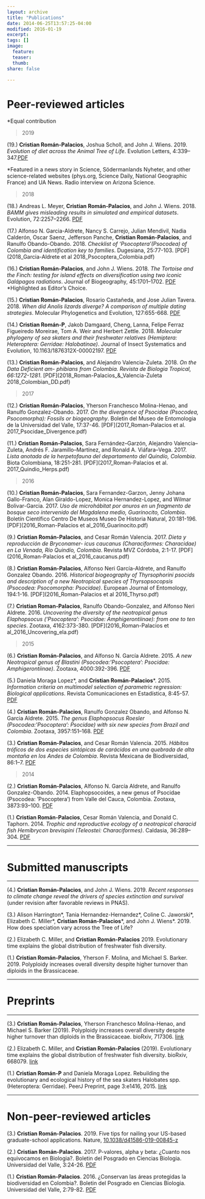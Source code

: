```yaml
---
layout: archive
title: "Publications"
date: 2014-06-25T13:57:25-04:00
modified: 2016-01-19
excerpt:
tags: []
image:
  feature:
  teaser:
  thumb:
share: false

---
```


# Peer-reviewed articles

*Equal contribution

>2019

(19.) **Cristian Román-Palacios**, Joshua Scholl, and John J. Wiens. 2019. *Evolution of diet across
the Animal Tree of Life*. Evolution Letters, 4:339–347.[PDF](2019_Roman-Palacios_et_al_EvoLett_2019.pdf)  

*Featured in a news story in Science, Södermanlands Nyheter, and other science-related websites (phys.org, Science Daily, National Geographic France) and UA News. Radio interview on Arizona Science.

>2018

(18.) Andreas L. Meyer, **Cristian Román-Palacios**, and John J. Wiens. 2018. *BAMM gives misleading results in simulated and empirical datasets*. Evolution, 72:2257–2266. [PDF](2018_Meyer_et_al_Evol_2018_BAMM.pdf)

(17.) Alfonso N. Garcia-Aldrete, Nancy S. Carrejo, Julian Mendivil, Nadia Calderón, Oscar Saenz, Jefferson Panche, **Cristian Román-Palacios**, and Ranulfo Obando-Obando. 2018. *Checklist of ‘Psocoptera’(Psocodea) of Colombia and identification key to families*. Dugesiana, 25:77-103. [PDF](2018_Garcia-Aldrete et al 2018_Psocoptera_Colombia.pdf)

(16.) **Cristian Román-Palacios**, and John J. Wiens. 2018. *The Tortoise and the Finch: testing for island effects on diversification using two iconic Galápagos radiations*. Journal of Biogeography, 45:1701–1702. [PDF](2018_Roman_Palacios_Wiens_JBI_2018.pdf)
*Highlighted as Editor’s Choice.

(15.) **Cristian Román-Palacios**, Rosario Castañeda, and Jose Julian Tavera. 2018. *When did *Anolis* lizards diverge? A comparison of multiple dating strategies*. Molecular Phylogenetics and Evolution, 127:655-668. [PDF](2018_Roman-Palacios_et_al_Anolis.pdf)

(14.) **Cristian Román-P**, Jakob Damgaard, Cheng, Lanna, Felipe Ferraz Figueiredo Moreirae, Tom A. Weir and Herbert Zettle. 2018. *Molecular phylogeny of sea skaters and their freshwater relatives (Hemiptera: Heteroptera: Gerridae: Halobatinae)*. Journal of Insect Systematics and Evolution, 10.1163/1876312X-00002197. [PDF](2018_Roman-Palacios_et_al._Halobatinae.pdf)

(13.) **Cristian Román-Palacios**, and Alejandro Valencia-Zuleta. 2018. *On the Data Deficient am-
phibians from Colombia. Revista de Biologia Tropical, 66:1272-1281*. [PDF](2018_Roman-Palacios_&_Valencia-Zuleta 2018_Colombian_DD.pdf)

>2017

(12.) **Cristian Román-Palacios**, Yherson Franchesco Molina-Henao, and Ranulfo Gonzalez-Obando. 2017. *On the divergence of Psocidae (Psocodea, Psocomorpha): Fossils or biogeography*. Boletin del Museo de Entomologia de la Universidad del Valle, 17:37-46. [PDF](2017_Roman-Palacios et al. 2017_Psocidae_Divergence.pdf)

(11.) **Cristian Román-Palacios**, Sara Fernández–Garzón, Alejandro Valencia–Zuleta, Andrés F. Jaramillo–Martínez, and Ronald A. Viáfara–Vega. 2017. *Lista anotada de la herpetofauna del departamento del Quindío, Colombia*. Biota Colombiana, 18:251-281. [PDF](2017_Roman-Palacios et al. 2017_Quindio_Herps.pdf)


>2016

(10.) **Cristian Román-Palacios**, Sara Fernandez-Garzon, Jenny Johana Gallo-Franco, Alan Giraldo-Lopez, Monica Hernandez-Lopez, and Wilmar Bolivar-Garcia. 2017. *Uso de microhábitat por anuros en un fragmento de bosque seco intervenido del Magdalena medio, Guarinocito, Colombia*. Boletín Científico Centro De Museos Museo De Historia Natural, 20:181-196. [PDF](2016_Roman-Palacios et al_2016_Guarinocito.pdf)

(9.) **Cristian Román-Palacios**, and Cesar Román Valencia. 2017. *Dieta y reproducción de Bryconamer-
icus caucanus (Characiformes: Characidae) en La Venada, Río Quindío, Colombia*. Revista MVZ Córdoba, 2:1-17. [PDF](2016_Roman-Palacios et al_2016_caucanus.pdf) 

(8.) **Cristian Román-Palacios**, Alfonso Neri García-Aldrete, and Ranulfo Gonzalez Obando. 2016. *Historical biogeography of Thyrsophorini psocids and description of a new Neotropical species of Thyrsopsocopsis (Psocodea: Psocomorpha: Psocidae)*. European Journal of Entomology, 194:1-16. [PDF](2016_Roman-Palacios et al 2016_Thyrso.pdf)

(7.) **Cristian Roman-Palacios**, Ranulfo Obando-Gonzalez, and Alfonso Neri Aldrete. 2016. *Uncovering the diversity of the neotropical genus Elaphopsocus (‘Psocoptera’: Psocidae: Amphigerontiinae): from one to ten species*. Zootaxa, 4162:373-380. [PDF](2016_Roman-Palacios et al_2016_Uncovering_ela.pdf)

>2015

(6.) **Cristian Román-Palacios**, and Alfonso N. García Aldrete. 2015. *A new Neotropical genus of Blastini (Psocodea:’Psocoptera’: Psocidae: Amphigerontiinae)*. Zootaxa, 4000:392-396. [PDF](2015_Garcia-Aldrete_Roman-Palacios_2015_Blastini.pdf)

(5.) Daniela Moraga Lopez*, and **Cristian Román-Palacios***. 2015. *Information criteria on multimodel selection of parametric regression: Biological applications*. Revista Comunicaciones en Estadística, 8:45-57. [PDF](2015_Moraga_Lopez_Roman-Palacios_2015_Multimodel.pdf)

(4.) **Cristian Román-Palacios**, Ranulfo Gonzalez Obando, and Alfonso N. Garcia Aldrete. 2015. *The genus Elaphopsocus Roesler (Psocodea:’Psocoptera’: Psocidae) with six new species from Brazil and Colombia*. Zootaxa, 3957:151–168. [PDF](2015_Roman-Palacios_et_al_2015_Elaphosocus.pdf)

(3.) **Cristian Román-Palacios**, and Cesar Román Valencia. 2015. *Hábitos tróficos de dos especies sintópicas de carácidos en una quebrada de alta montaña en los Andes de Colombia*. Revista Mexicana de Biodiversidad, 86:1–7. [PDF](2015_Roman-Palacios_&_Roman-Valencia_2015_Two_freshwater.pdf)

>2014

(2.) **Cristian Román-Palacios**, Alfonso N. García Aldrete, and Ranulfo Gonzalez-Obando. 2014. Elaphopsocoides, a new genus of Psocidae (Psocodea: ’Psocoptera’) from Valle del Cauca, Colombia. Zootaxa, 3873:93–100. [PDF](2014_Roman-P_et_al_2014_Elaphopsocus.pdf) 

(1.) **Cristian Román-Palacios**, Cesar Román Valencia, and Donald C. Taphorn. 2014. *Trophic and reproductive ecology of a neotropical characid fish Hemibrycon brevispini (Teleostei: Characiformes)*. Caldasia, 36:289–304. [PDF](2015_Roman-Palacios_et_al_2015_Brevi.pdf)


---
# Submitted manuscripts
---

(4.) **Cristian Román-Palacios**, and John J. Wiens. 2019. *Recent responses to climate change reveal
the drivers of species extinction and survival* (under revision after favorable reviews in PNAS).

(3.) Alison Harrington*, Tania Hernandez-Hernandez*, Coline C. Jaworski*, Elizabeth C. Miller*,
**Cristian Román-Palacios***, and John J. Wiens*. 2019. How does speciation vary across the
Tree of Life?

(2.) Elizabeth C. Miller, and **Cristian Román-Palacios** 2019. Evolutionary time explains the global
distribution of freshwater fish diversity. 

(1.) **Cristian Román-Palacios**, Yherson F. Molina, and Michael S. Barker. 2019. Polyploidy increases
overall diversity despite higher turnover than diploids in the Brassicaceae.


---
# Preprints
---

(3.) **Cristian Román-Palacios**, Yherson Franchesco Molina-Henao, and Michael S. Barker (2019). Polyploidy increases overall diversity despite higher turnover than diploids in the Brassicaceae. bioRxiv, 717306. [link](https://www.biorxiv.org/content/10.1101/717306v1)

(2.) Elizabeth C. Miller, and **Cristian Román-Palacios** (2019). Evolutionary time explains the global distribution of freshwater fish diversity. bioRxiv, 668079. [link](https://www.biorxiv.org/content/10.1101/668079v1.abstract)

(1.) **Cristian Román-P** and Daniela Moraga Lopez. Rebuilding the evolutionary and ecological history of the sea skaters Halobates spp. (Heteroptera: Gerridae). PeerJ Preprint, page 3:e1416, 2015. [link](https://peerj.com/preprints/1164/)

---

# Non-peer-reviewed articles

(3.) **Cristian Román-Palacios**. 2019. Five tips for nailing your US-based graduate-school applications.
Nature, [10.1038/d41586-019-00845-z](https://www.nature.com/articles/d41586-019-00845-z)

(2.) **Cristian Román-Palacios**. 2017. P-valores, alpha y beta: ¿Cuanto nos equivocamos en Biologia?. Boletin del Posgrado en Ciencias Biologia. Universidad del Valle, 3:24-26. [PDF](Roman-Palacios_2017_stat.pdf)

(1.) **Cristian Román-Palacios**. 2016. ¿Conservan las áreas protegidas la biodiversidad en Colombia?. Boletin del Posgrado en Ciencias Biologia. Universidad del Valle, 2:79-82. [PDF](Roman-Palacios_2016_Areas_Protegidas.pdf)






